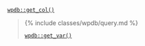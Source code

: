 <p><code><a href="https://developer.wordpress.org/reference/classes/wpdb/get_col/">wpdb::get_col()</a></code></p>

<blockquote>

{% include classes/wpdb/query.md %}

 [`wpdb::get_var()`](https://developer.wordpress.org/reference/classes/wpdb/get_var/)

</blockquote>
